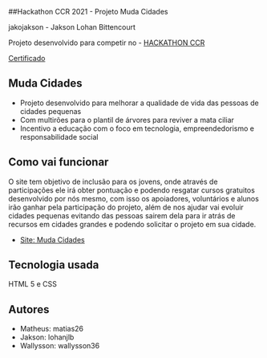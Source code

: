 ##Hackathon CCR 2021 - Projeto Muda Cidades

jakojakson - Jakson Lohan Bittencourt

Projeto desenvolvido para competir no - [HACKATHON CCR](https://www.grupoccr.com.br/hackathonccr/)

[Certificado](https://github.com/jakojakson/ProjetoMudaCidades/blob/main/Jakson%20Lohan.pdf)

## Muda Cidades
 - Projeto desenvolvido para melhorar a qualidade de vida das pessoas de cidades pequenas
 - Com multirões para o plantil de árvores  para reviver a mata ciliar
 - Incentivo a educação com o foco em tecnologia, empreendedorismo e responsabilidade social

## Como vai funcionar
O site tem objetivo de inclusão para os jovens, onde através de participações ele irá obter pontuação e podendo resgatar cursos gratuitos desenvolvido por nós mesmo,
com isso os apoiadores, voluntários e alunos irão ganhar pela participação do projeto,  além de nos ajudar vai evoluir cidades pequenas evitando das pessoas sairem dela
para ir atrás de recursos em cidades grandes e podendo solicitar o projeto em sua cidade.
- [Site: Muda Cidades](https://matiash26.github.io/home/home.html)
## Tecnologia usada
HTML 5 e CSS

## Autores
- Matheus: matias26
- Jakson: lohanjlb
- Wallysson: wallysson36
